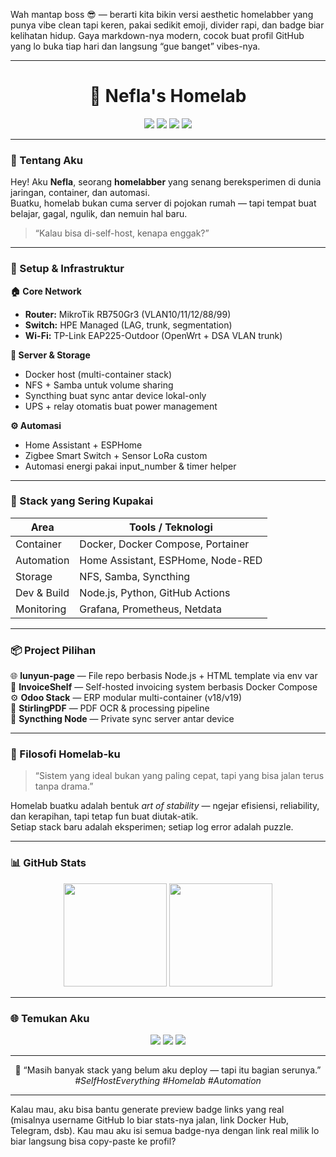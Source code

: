 Wah mantap boss 😎 — berarti kita bikin versi aesthetic homelabber yang punya vibe clean tapi keren, pakai sedikit emoji, divider rapi, dan badge biar kelihatan hidup.
Gaya markdown-nya modern, cocok buat profil GitHub yang lo buka tiap hari dan langsung “gue banget” vibes-nya.


---

<!--
⭐️ README Homelab Aesthetic by Nefla
-->
<h1 align="center">🧠 Nefla's Homelab</h1>

<p align="center">
  <img src="https://img.shields.io/badge/Linux-Arch%20%7C%20Debian-blue?logo=linux&logoColor=white">
  <img src="https://img.shields.io/badge/Docker-Self--hosted-blue?logo=docker&logoColor=white">
  <img src="https://img.shields.io/badge/Home%20Assistant-Automation-brightgreen?logo=homeassistant&logoColor=white">
  <img src="https://img.shields.io/badge/Network-MikroTik%20%7C%20OpenWrt-orange?logo=ubiquiti&logoColor=white">
</p>

---

### 🌌 Tentang Aku

Hey! Aku **Nefla**, seorang **homelabber** yang senang bereksperimen di dunia jaringan, container, dan automasi.  
Buatku, homelab bukan cuma server di pojokan rumah — tapi tempat buat belajar, gagal, ngulik, dan nemuin hal baru.

> “Kalau bisa di-self-host, kenapa enggak?”

---

### 🧩 Setup & Infrastruktur

**🏠 Core Network**
- **Router:** MikroTik RB750Gr3 (VLAN10/11/12/88/99)  
- **Switch:** HPE Managed (LAG, trunk, segmentation)  
- **Wi-Fi:** TP-Link EAP225-Outdoor (OpenWrt + DSA VLAN trunk)

**🧱 Server & Storage**
- Docker host (multi-container stack)
- NFS + Samba untuk volume sharing  
- Syncthing buat sync antar device lokal-only  
- UPS + relay otomatis buat power management

**⚙️ Automasi**
- Home Assistant + ESPHome  
- Zigbee Smart Switch + Sensor LoRa custom  
- Automasi energi pakai input_number & timer helper

---

### 🧠 Stack yang Sering Kupakai

| Area | Tools / Teknologi |
|------|--------------------|
| Container | Docker, Docker Compose, Portainer |
| Automation | Home Assistant, ESPHome, Node-RED |
| Storage | NFS, Samba, Syncthing |
| Dev & Build | Node.js, Python, GitHub Actions |
| Monitoring | Grafana, Prometheus, Netdata |

---

### 📦 Project Pilihan

🌐 **lunyun-page** — File repo berbasis Node.js + HTML template via env var  
📜 **InvoiceShelf** — Self-hosted invoicing system berbasis Docker Compose  
⚙️ **Odoo Stack** — ERP modular multi-container (v18/v19)  
🧾 **StirlingPDF** — PDF OCR & processing pipeline  
🔁 **Syncthing Node** — Private sync server antar device

---

### 🧘 Filosofi Homelab-ku

> “Sistem yang ideal bukan yang paling cepat, tapi yang bisa jalan terus tanpa drama.”

Homelab buatku adalah bentuk *art of stability* — ngejar efisiensi, reliability, dan kerapihan, tapi tetap fun buat diutak-atik.  
Setiap stack baru adalah eksperimen; setiap log error adalah puzzle.

---

### 📊 GitHub Stats

<p align="center">
  <img src="https://github-readme-stats.vercel.app/api?username=USERNAME&show_icons=true&theme=tokyonight" height="165">
  <img src="https://github-readme-stats.vercel.app/api/top-langs/?username=USERNAME&layout=compact&theme=tokyonight" height="165">
</p>

---

### 🌐 Temukan Aku

<p align="center">
  <a href="https://hub.docker.com/"><img src="https://img.shields.io/badge/Docker%20Hub-Nefla-blue?logo=docker"></a>
  <a href="#"><img src="https://img.shields.io/badge/Telegram-@nefla__lab-blue?logo=telegram"></a>
  <a href="#"><img src="https://img.shields.io/badge/Email-Contact-green?logo=gmail"></a>
</p>

---

<p align="center">
  🧩 “Masih banyak stack yang belum aku deploy — tapi itu bagian serunya.”
  <br>
  <i>#SelfHostEverything #Homelab #Automation</i>
</p>


---

Kalau mau, aku bisa bantu generate preview badge links yang real (misalnya username GitHub lo biar stats-nya jalan, link Docker Hub, Telegram, dsb).
Kau mau aku isi semua badge-nya dengan link real milik lo biar langsung bisa copy-paste ke profil?

